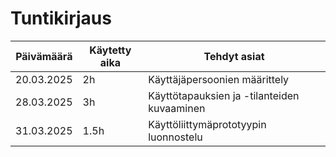 # Tuntikirjaus

| Päivämäärä | Käytetty aika | Tehdyt asiat |
|------------|--------------|--------------|
| 20.03.2025 | 2h | Käyttäjäpersoonien määrittely |
| 28.03.2025 | 3h | Käyttötapauksien ja -tilanteiden kuvaaminen |
| 31.03.2025 | 1.5h | Käyttöliittymäprototyypin luonnostelu |